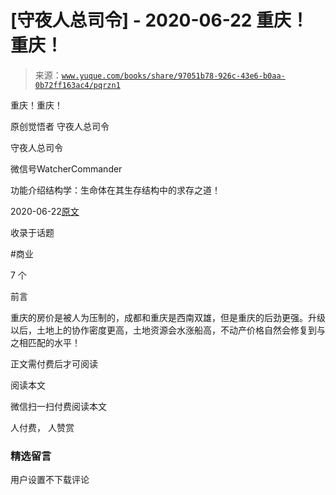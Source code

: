 # [守夜人总司令] - 2020-06-22 重庆！重庆！

> 来源：[`www.yuque.com/books/share/97051b78-926c-43e6-b0aa-0b72ff163ac4/pqrzn1`](https://www.yuque.com/books/share/97051b78-926c-43e6-b0aa-0b72ff163ac4/pqrzn1)



重庆！重庆！ 

原创觉悟者 守夜人总司令 

守夜人总司令 

微信号WatcherCommander 

功能介绍结构学：生命体在其生存结构中的求存之道！ 

2020-06-22[原文](https://mp.weixin.qq.com/s?__biz=MzAxNDk1NjI2Mw==&mid=2247485354&idx=1&sn=331128611c478feede60317e963239a5&chksm=9b8a2422acfdad3448a9bcc0f9745f4367028e8a9b0a307f7c01c2690c398560a4be5e43492c&scene=27#wechat_redirect&cpage=198) 

收录于话题 

#商业 

7 个 

前言 

重庆的房价是被人为压制的，成都和重庆是西南双雄，但是重庆的后劲更强。升级以后，土地上的协作密度更高，土地资源会水涨船高，不动产价格自然会修复到与之相匹配的水平！ 

正文需付费后才可阅读 

阅读本文 

微信扫一扫付费阅读本文 

人付费， 人赞赏 

### 精选留言 

用户设置不下载评论